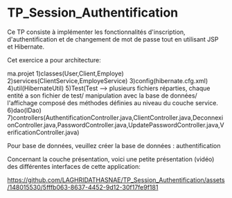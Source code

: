 # TP_Session_Authentification

Ce TP consiste à implémenter les fonctionnalités d'inscription, d'authentification et de changement de mot de passe tout en utilisant JSP et Hibernate.

Cet exercice a pour architecture:

ma.projet
1)classes(User,Client,Employe)
2)services(ClientService,EmployeService)
3)config(hibernate.cfg.xml)
4)util(HibernateUtil)
5)Test(Test --> plusieurs fichiers réparties, chaque entité a son fichier de test/ manipulation avec la base de données/ l'affichage composé des méthodes définies au niveau du couche service.
6)dao(IDao)
7)controllers(AuthentificationController.java,ClientController.java,DeconnexionController.java,PasswordController.java,UpdatePasswordController.java,VerificationController.java)

Pour base de données, veuillez créer la base de données : authentification


Concernant la couche présentation, voici une petite présentation (vidéo) des différentes interfaces de cette application:

https://github.com/LAGHRIDATHASNAE/TP_Session_Authentification/assets/148015530/5fffb063-8637-4452-9d12-30f17fe9f181

